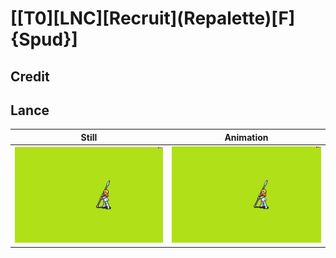 # [\[T0\]\[LNC\]\[Recruit\]\(Repalette\)\[F\]{Spud}]

## Credit


	
## Lance

| Still | Animation |
| :---: | :-------: |
| ![Lance still](./Lance_000.png) | ![Lance animation](./Lance.gif) |
